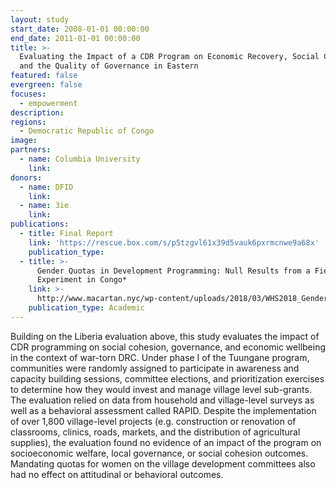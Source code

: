 ```yaml
---
layout: study
start_date: 2008-01-01 00:00:00
end_date: 2011-01-01 00:00:00
title: >-
  Evaluating the Impact of a CDR Program on Economic Recovery, Social Cohesion,
  and the Quality of Governance in Eastern
featured: false
evergreen: false
focuses:
  - empowerment
description:
regions:
  - Democratic Republic of Congo
image:
partners:
  - name: Columbia University
    link:
donors:
  - name: DFID
    link:
  - name: 3ie
    link:
publications:
  - title: Final Report
    link: 'https://rescue.box.com/s/p5tzgvl61x39d5vauk6pxrmcnwe9a68x'
    publication_type:
  - title: >-
      Gender Quotas in Development Programming: Null Results from a Field
      Experiment in Congo*
    link: >-
      http://www.macartan.nyc/wp-content/uploads/2018/03/WHS2018_Gender_Parity.pdf
    publication_type: Academic
---
```


Building on the Liberia evaluation above, this study evaluates the impact of CDR programming on social cohesion, governance, and economic wellbeing in the context of war-torn DRC. Under phase I of the Tuungane program, communities were randomly assigned to participate in awareness and capacity building sessions, committee elections, and prioritization exercises to determine how they would invest and manage village level sub-grants. The evaluation relied on data from household and village-level surveys as well as a behavioral assessment called RAPID. Despite the implementation of over 1,800 village-level projects (e.g. construction or renovation of classrooms, clinics, roads, markets, and the distribution of agricultural supplies), the evaluation found no evidence of an impact of the program on socioeconomic welfare, local governance, or social cohesion outcomes. Mandating quotas for women on the village development committees also had no effect on attitudinal or behavioral outcomes.&nbsp;
